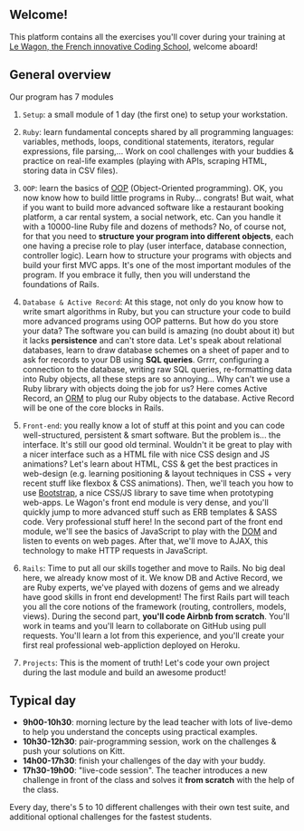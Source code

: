 ## Welcome!

This platform contains all the exercises you'll cover during your training at [Le Wagon, the French innovative Coding School](http://www.lewagon.com), welcome aboard!

## General overview

Our program has 7 modules

1. `Setup`: a small module of 1 day (the first one) to setup your workstation.

2. `Ruby`: learn fundamental concepts shared by all programming languages: variables, methods, loops, conditional statements, iterators, regular expressions,  file parsing,... Work on cool challenges with your buddies & practice on real-life examples (playing with APIs, scraping HTML, storing data in CSV files).

3. `OOP`: learn the basics of [OOP](https://en.wikipedia.org/wiki/Object-oriented_programming) (Object-Oriented programming). OK, you now know how to build little programs in Ruby... congrats! But wait, what if you want to build more advanced software like a restaurant booking platform, a car rental system, a social network, etc. Can you handle it with a 10000-line Ruby file and dozens of methods? No, of course not, for that you need to **structure your program into different objects**, each one having a precise role to play (user interface, database connection, controller logic). Learn how to structure your programs with objects and build your first MVC apps. It's one of the most important modules of the program. If you embrace it fully, then you will understand the foundations of Rails.

4. `Database & Active Record`: At this stage, not only do you know how to write smart algorithms in Ruby, but you can structure your code to build more advanced programs using OOP patterns. But how do you store your data? The software you can build is amazing (no doubt about it) but it lacks **persistence** and can't store data. Let's speak about relational databases, learn to draw database schemes on a sheet of paper and to ask for records to your DB using **SQL queries**. Grrrr, configuring a connection to the database, writing raw SQL queries, re-formatting data into Ruby objects, all these steps are so annoying... Why can't we use a Ruby library with objects doing the job for us? Here comes Active Record, an [ORM](https://en.wikipedia.org/wiki/Object-relational_mapping) to plug our Ruby objects to the database. Active Record will be one of the core blocks in Rails.

5. `Front-end`: you really know a lot of stuff at this point and you can code well-structured, persistent & smart software. But the problem is... the interface. It's still our good old terminal. Wouldn't it be great to play with a nicer interface such as a HTML file with nice CSS design and JS animations? Let's learn about HTML, CSS & get the best practices in web-design (e.g. learning positioning & layout techniques in CSS + very recent stuff like flexbox & CSS animations). Then, we'll teach you how to use [Bootstrap](http://getbootstrap.com/), a nice CSS/JS library to save time when prototyping web-apps. Le Wagon's front end module is very dense, and you'll quickly jump to more advanced stuff such as ERB templates & SASS code. Very professional stuff here! In the second part of the front end module, we'll see the basics of JavaScript to play with the [DOM](https://en.wikipedia.org/wiki/Document_Object_Model) and listen to events on web pages. After that, we'll move to AJAX, this technology to make HTTP requests in JavaScript.

6. `Rails`: Time to put all our skills together and move to Rails. No big deal here, we already know most of it. We know DB and Active Record, we are Ruby experts, we've played with dozens of gems and we already have good skills in front end development! The first Rails part will teach you all the core notions of the framework (routing, controllers, models, views). During the second part, **you'll code Airbnb from scratch**. You'll work in teams and you'll learn to collaborate on GitHub using pull requests. You'll learn a lot from this experience, and you'll create your first real professional web-appliction deployed on Heroku.

7. `Projects`: This is the moment of truth! Let's code your own project during the last module and build an awesome product!

## Typical day

- **9h00-10h30**: morning lecture by the lead teacher with lots of live-demo to help you understand the concepts using practical examples.
- **10h30-12h30**: pair-programming session, work on the challenges & push your solutions on Kitt.
- **14h00-17h30**: finish your challenges of the day with your buddy.
-  **17h30-19h00**: "live-code session". The teacher introduces a new challenge in front of the class and solves it **from scratch** with the help of the class.

Every day, there's 5 to 10 different challenges with their own test suite, and additional optional challenges for the fastest students.
